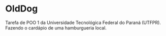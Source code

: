 # OldDog
Tarefa de POO 1 da Universidade Tecnológica Federal do Paraná (UTFPR). Fazendo o cardápio de uma hamburgueria local.
